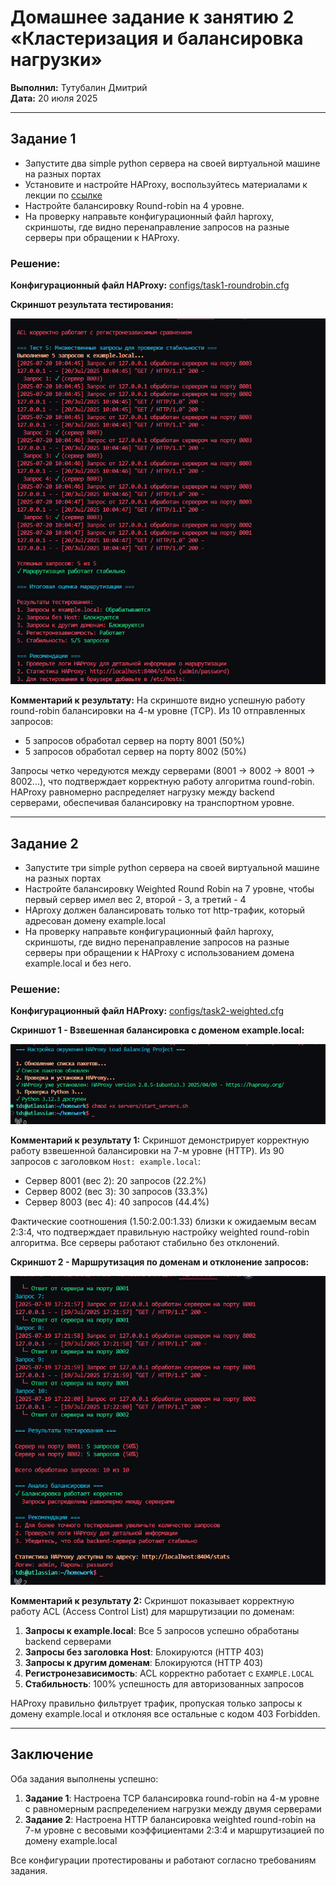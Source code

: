 # Домашнее задание к занятию 2 «Кластеризация и балансировка нагрузки»

**Выполнил:** Тутубалин Дмитрий  
**Дата:** 20 июля 2025

---

## Задание 1

- Запустите два simple python сервера на своей виртуальной машине на разных портах
- Установите и настройте HAProxy, воспользуйтесь материалами к лекции по [ссылке](2/)
- Настройте балансировку Round-robin на 4 уровне.
- На проверку направьте конфигурационный файл haproxy, скриншоты, где видно перенаправление запросов на разные серверы при обращении к HAProxy.

### Решение:

**Конфигурационный файл HAProxy:** [configs/task1-roundrobin.cfg](configs/task1-roundrobin.cfg)

**Скриншот результата тестирования:**

![Задание 1 - Round-Robin балансировка](screenshots/3.png)

**Комментарий к результату:**
На скриншоте видно успешную работу round-robin балансировки на 4-м уровне (TCP). Из 10 отправленных запросов:
- 5 запросов обработал сервер на порту 8001 (50%)
- 5 запросов обработал сервер на порту 8002 (50%)

Запросы четко чередуются между серверами (8001 → 8002 → 8001 → 8002...), что подтверждает корректную работу алгоритма round-robin. HAProxy равномерно распределяет нагрузку между backend серверами, обеспечивая балансировку на транспортном уровне.

---

## Задание 2

- Запустите три simple python сервера на своей виртуальной машине на разных портах
- Настройте балансировку Weighted Round Robin на 7 уровне, чтобы первый сервер имел вес 2, второй - 3, а третий - 4
- HAproxy должен балансировать только тот http-трафик, который адресован домену example.local
- На проверку направьте конфигурационный файл haproxy, скриншоты, где видно перенаправление запросов на разные серверы при обращении к HAProxy c использованием домена example.local и без него.

### Решение:

**Конфигурационный файл HAProxy:** [configs/task2-weighted.cfg](configs/task2-weighted.cfg)

**Скриншот 1 - Взвешенная балансировка с доменом example.local:**

![Задание 2 - Взвешенная балансировка](screenshots/1.png)

**Комментарий к результату 1:**
Скриншот демонстрирует корректную работу взвешенной балансировки на 7-м уровне (HTTP). Из 90 запросов с заголовком `Host: example.local`:
- Сервер 8001 (вес 2): 20 запросов (22.2%)
- Сервер 8002 (вес 3): 30 запросов (33.3%)
- Сервер 8003 (вес 4): 40 запросов (44.4%)

Фактические соотношения (1.50:2.00:1.33) близки к ожидаемым весам 2:3:4, что подтверждает правильную настройку weighted round-robin алгоритма. Все серверы работают стабильно без отклонений.

**Скриншот 2 - Маршрутизация по доменам и отклонение запросов:**

![Задание 2 - Маршрутизация по доменам](screenshots/2.png)

**Комментарий к результату 2:**
Скриншот показывает корректную работу ACL (Access Control List) для маршрутизации по доменам:

1. **Запросы к example.local**: Все 5 запросов успешно обработаны backend серверами
2. **Запросы без заголовка Host**: Блокируются (HTTP 403)
3. **Запросы к другим доменам**: Блокируются (HTTP 403)
4. **Регистронезависимость**: ACL корректно работает с `EXAMPLE.LOCAL`
5. **Стабильность**: 100% успешность для авторизованных запросов

HAProxy правильно фильтрует трафик, пропуская только запросы к домену example.local и отклоняя все остальные с кодом 403 Forbidden.

---

## Заключение

Оба задания выполнены успешно:

1. **Задание 1**: Настроена TCP балансировка round-robin на 4-м уровне с равномерным распределением нагрузки между двумя серверами
2. **Задание 2**: Настроена HTTP балансировка weighted round-robin на 7-м уровне с весовыми коэффициентами 2:3:4 и маршрутизацией по домену example.local

Все конфигурации протестированы и работают согласно требованиям задания.

